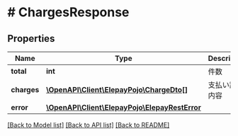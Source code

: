 # # ChargesResponse

## Properties

Name | Type | Description | Notes
------------ | ------------- | ------------- | -------------
**total** | **int** | 件数 | [optional] 
**charges** | [**\OpenAPI\Client\ElepayPojo\ChargeDto[]**](ChargeDto.md) | 支払い詳細内容 | [optional] 
**error** | [**\OpenAPI\Client\ElepayPojo\ElepayRestError**](ElepayRestError.md) |  | [optional] 

[[Back to Model list]](../../README.md#documentation-for-models) [[Back to API list]](../../README.md#documentation-for-api-endpoints) [[Back to README]](../../README.md)


